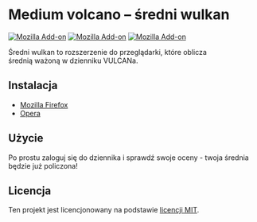 # Medium volcano – średni wulkan

[![Mozilla Add-on](https://img.shields.io/amo/users/medium-volcano.svg?style=flat-square)](https://addons.mozilla.org/firefox/addon/medium-volcano/)
[![Mozilla Add-on](https://img.shields.io/amo/stars/medium-volcano.svg?style=flat-square)](https://addons.mozilla.org/firefox/addon/medium-volcano/)
[![Mozilla Add-on](https://img.shields.io/amo/v/medium-volcano.svg?style=flat-square)](https://addons.mozilla.org/firefox/addon/medium-volcano/)

Średni wulkan to rozszerzenie do przeglądarki, które oblicza średnią ważoną w dzienniku VULCANa.

## Instalacja

- [Mozilla Firefox](https://addons.mozilla.org/firefox/addon/medium-volcano/)
- [Opera](https://addons.opera.com/extensions/details/medium-volcano/)

## Użycie

Po prostu zaloguj się do dziennika i sprawdź swoje oceny - twoja średnia będzie już policzona!

## Licencja

Ten projekt jest licencjonowany na podstawie [licencji MIT](http://opensource.org/licenses/MIT).
